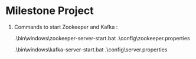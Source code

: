 # Milestone Project


1. Commands to start Zookeeper and Kafka :
   
   

    .\bin\windows\zookeeper-server-start.bat .\config\zookeeper.properties

    .\bin\windows\kafka-server-start.bat .\config\server.properties
